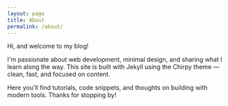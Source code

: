 ```yaml
---
layout: page
title: About
permalink: /about/
---
```


Hi, and welcome to my blog!

I'm passionate about web development, minimal design, and sharing what I learn along the way. This site is built with Jekyll using the Chirpy theme — clean, fast, and focused on content.

Here you'll find tutorials, code snippets, and thoughts on building with modern tools. Thanks for stopping by!

